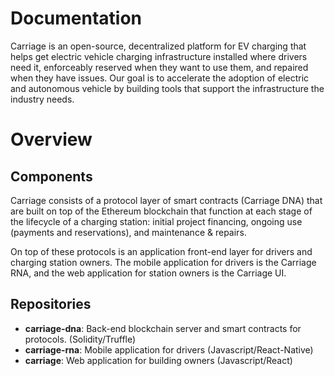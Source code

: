 # Documentation
Carriage is an open-source, decentralized platform for EV charging that helps get electric vehicle charging infrastructure installed where drivers need it, enforceably reserved when they want to use them, and repaired when they have issues. Our goal is to accelerate the adoption of electric and autonomous vehicle by building tools that support the infrastructure the industry needs.

# Overview
## Components
Carriage consists of a protocol layer of smart contracts (Carriage DNA) that are built on top of the Ethereum blockchain that function at each stage of the lifecycle of a charging station: initial project financing, ongoing use (payments and reservations), and maintenance & repairs.

On top of these protocols is an application front-end layer for drivers and charging station owners. The mobile application for drivers is the Carriage RNA, and the web application for station owners is the Carriage UI.

## Repositories
- **carriage-dna**: Back-end blockchain server and smart contracts for protocols. (Solidity/Truffle)  
- **carriage-rna**: Mobile application for drivers (Javascript/React-Native)  
- **carriage**: Web application for building owners (Javascript/React)  


